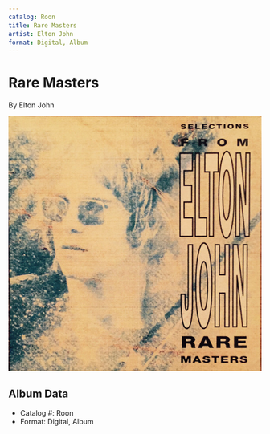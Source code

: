 ```yaml
---
catalog: Roon
title: Rare Masters
artist: Elton John
format: Digital, Album
---
```


# Rare Masters

By Elton John

![](../../assets/albumcovers/Elton_John-Rare_Masters.png)

## Album Data

- Catalog #: Roon
- Format: Digital, Album

